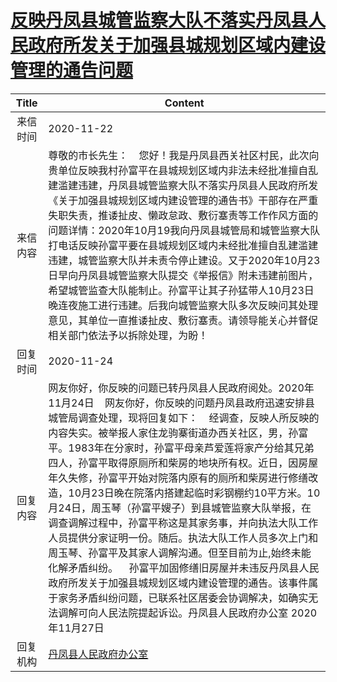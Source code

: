 # <a href="http://www.shangluo.gov.cn/zmhd/ldxxxx.jsp?urltype=leadermail.LeaderMailContentUrl&wbtreeid=1112&leadermailid=6640">反映丹凤县城管监察大队不落实丹凤县人民政府所发关于加强县城规划区域内建设管理的通告问题</a>
| Title |                                                                                                                                                                                                                                 Content                                                                                                                                                                                                                                 |
|:-----:|-------------------------------------------------------------------------------------------------------------------------------------------------------------------------------------------------------------------------------------------------------------------------------------------------------------------------------------------------------------------------------------------------------------------------------------------------------------------------|
| 来信时间  | 2020-11-22                                                                                                                                                                                                                                                                                                                                                                                                                                                              |
| 来信内容  | 尊敬的市长先生：    您好！我是丹凤县西关社区村民，此次向贵单位反映我村孙富平在县城规划区域内非法未经批准擅自乱建滥建违建，丹凤县城管监察大队不落实丹凤县人民政府所发《关于加强县城规划区域内建设管理的通告书》干部存在严重失职失责，推诿扯皮、懒政怠政、敷衍塞责等工作作风方面的问题详情：2020年10月19我向丹凤县城管局和城管监察大队打电话反映孙富平要在县城规划区域内未经批准擅自乱建滥建违建，城管监察大队并未责令停止建设。又于2020年10月23日早向丹凤县城管监察大队提交《举报信》附未违建前图片，希望城管监查大队能制止。孙富平让其子孙猛带人10月23日晚连夜施工进行违建。后我向城管监察大队多次反映问其处理意见，其单位一直推诿扯皮、敷衍塞责。请领导能关心并督促相关部门依法予以拆除处理，为盼！                                                                                                          |
| 回复时间  | 2020-11-24                                                                                                                                                                                                                                                                                                                                                                                                                                                              |
| 回复内容  | 网友你好，你反映的问题已转丹凤县人民政府阅处。2020年11月24日    网友你好，你反映的问题丹凤县政府迅速安排县城管局调查处理，现将回复如下：    经调查，反映人所反映的内容失实。被举报人家住龙驹寨街道办西关社区，男，孙富平。1983年在分家时，孙富平母亲芦爱莲将家产分给其兄弟四人，孙富平取得原厕所和柴房的地块所有权。近日，因房屋年久失修，孙富平开始对院落内原有的厕所和柴房进行修缮改造，10月23日晚在院落内搭建起临时彩钢棚约10平方米。10月24日，周玉琴（孙富平嫂子）到县城管监察大队举报，在调查调解过程中，孙富平称这是其家务事，并向执法大队工作人员提供分家证明一份。随后。执法大队工作人员多次上门和周玉琴、孙富平及其家人调解沟通。但至目前为止,始终未能化解矛盾纠纷。    孙富平加固修缮旧房屋并未违反丹凤县人民政府所发关于加强县城规划区域内建设管理的通告。该事件属于家务矛盾纠纷问题，已联系社区居委会协调解决，如确实无法调解可向人民法院提起诉讼。丹凤县人民政府办公室 2020年11月27日 |
| 回复机构  | <a href="../../categories/agencies/丹凤县人民政府办公室.md">丹凤县人民政府办公室</a>                                                                                                                                                                                                                                                                                                                                                                                                          |